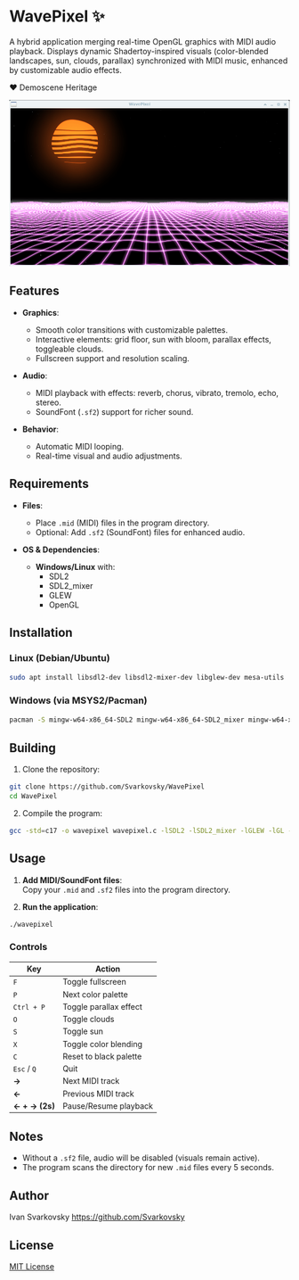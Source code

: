 
# WavePixel ✨

A hybrid application merging real-time OpenGL graphics with MIDI audio playback. Displays dynamic Shadertoy-inspired visuals (color-blended landscapes, sun, clouds, parallax) synchronized with MIDI music, enhanced by customizable audio effects.

❤️ Demoscene Heritage

![Preview](wavepixel.gif)

## Features

- **Graphics**:  
  - Smooth color transitions with customizable palettes.  
  - Interactive elements: grid floor, sun with bloom, parallax effects, toggleable clouds.  
  - Fullscreen support and resolution scaling.  

- **Audio**:  
  - MIDI playback with effects: reverb, chorus, vibrato, tremolo, echo, stereo.  
  - SoundFont (`.sf2`) support for richer sound.  

- **Behavior**:  
  - Automatic MIDI looping.  
  - Real-time visual and audio adjustments.  

## Requirements

- **Files**:  
  - Place `.mid` (MIDI) files in the program directory.  
  - Optional: Add `.sf2` (SoundFont) files for enhanced audio.  

- **OS & Dependencies**:  
  - **Windows/Linux** with:  
    - SDL2  
    - SDL2_mixer  
    - GLEW  
    - OpenGL  

## Installation

### Linux (Debian/Ubuntu)
```bash
sudo apt install libsdl2-dev libsdl2-mixer-dev libglew-dev mesa-utils
```

### Windows (via MSYS2/Pacman)
```bash
pacman -S mingw-w64-x86_64-SDL2 mingw-w64-x86_64-SDL2_mixer mingw-w64-x86_64-glew
```

## Building

1. Clone the repository:
```bash
git clone https://github.com/Svarkovsky/WavePixel
cd WavePixel
```

2. Compile the program:
```bash
gcc -std=c17 -o wavepixel wavepixel.c -lSDL2 -lSDL2_mixer -lGLEW -lGL -lGLU -lm -Ofast
```

## Usage

1. **Add MIDI/SoundFont files**:  
   Copy your `.mid` and `.sf2` files into the program directory.  

2. **Run the application**:  
```bash
./wavepixel
```

### Controls

| Key           | Action                          |
|---------------|---------------------------------|
| `F`           | Toggle fullscreen               |
| `P`           | Next color palette              |
| `Ctrl + P`    | Toggle parallax effect          |
| `O`           | Toggle clouds                   |
| `S`           | Toggle sun                      |
| `X`           | Toggle color blending           |
| `C`           | Reset to black palette          |
| `Esc` / `Q`   | Quit                            |
| **→**         | Next MIDI track                 |
| **←**         | Previous MIDI track             |
| **← + → (2s)**| Pause/Resume playback           |

## Notes

- Without a `.sf2` file, audio will be disabled (visuals remain active).  
- The program scans the directory for new `.mid` files every 5 seconds.
  
## Author

Ivan Svarkovsky  <https://github.com/Svarkovsky> 

## License

[MIT License](LICENSE)
